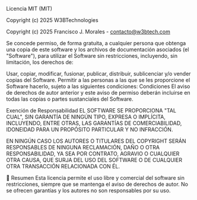 Licencia MIT (MIT)

Copyright (c) 2025 W3BTechnologies

Copyright (c) 2025 Francisco J. Morales - contacto@w3btech.com

Se concede permiso, de forma gratuita, a cualquier persona que obtenga una copia de este software y los archivos de documentación asociados (el "Software"), para utilizar el Software sin restricciones, incluyendo, sin limitación, los derechos de:

Usar, copiar, modificar, fusionar, publicar, distribuir, sublicenciar y/o vender copias del Software.
Permitir a las personas a las que se les proporcione el Software hacerlo, sujeto a las siguientes condiciones:
Condiciones
El aviso de derechos de autor anterior y este aviso de permiso deberán incluirse en todas las copias o partes sustanciales del Software.

Exención de Responsabilidad
EL SOFTWARE SE PROPORCIONA "TAL CUAL", SIN GARANTÍA DE NINGÚN TIPO, EXPRESA O IMPLÍCITA, INCLUYENDO, ENTRE OTRAS, LAS GARANTÍAS DE COMERCIABILIDAD, IDONEIDAD PARA UN PROPÓSITO PARTICULAR Y NO INFRACCIÓN.

EN NINGÚN CASO LOS AUTORES O TITULARES DEL COPYRIGHT SERÁN RESPONSABLES DE NINGUNA RECLAMACIÓN, DAÑO O OTRA RESPONSABILIDAD, YA SEA POR CONTRATO, AGRAVIO O CUALQUIER OTRA CAUSA, QUE SURJA DEL USO DEL SOFTWARE O DE CUALQUIER OTRA TRANSACCIÓN RELACIONADA CON ÉL.

📜 Resumen
Esta licencia permite el uso libre y comercial del software sin restricciones, siempre que se mantenga el aviso de derechos de autor. No se ofrecen garantías y los autores no son responsables por su uso.

